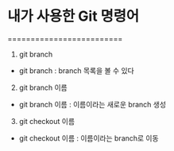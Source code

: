# 내가 사용한 Git 명령어
=========================

1. git branch
- git branch : branch 목록을 볼 수 있다


2. git branch 이름
- git branch 이름 : 이름이라는 새로운 branch 생성

3. git checkout 이름
- git checkout 이름 : 이름이라는 branch로 이동


